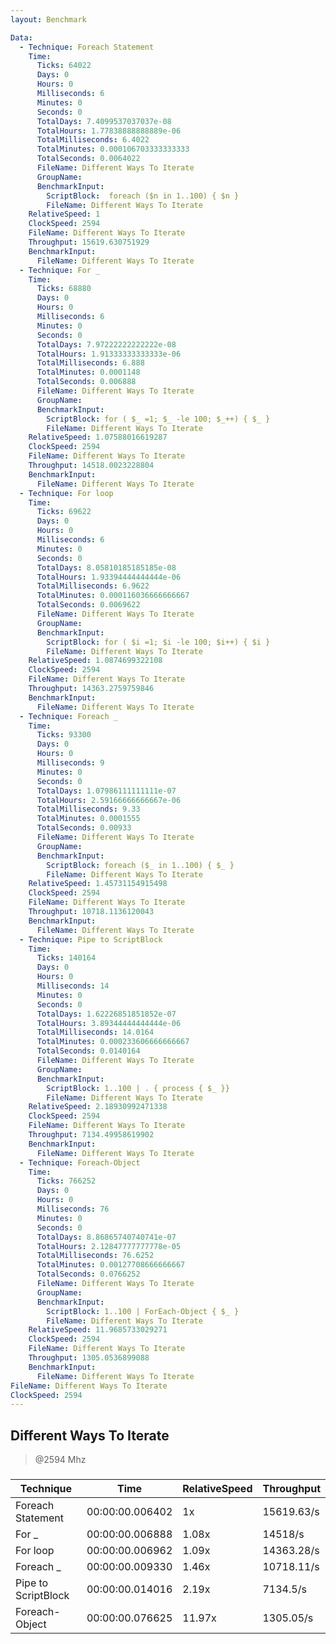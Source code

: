 ```yaml
---
layout: Benchmark

Data: 
  - Technique: Foreach Statement
    Time: 
      Ticks: 64022
      Days: 0
      Hours: 0
      Milliseconds: 6
      Minutes: 0
      Seconds: 0
      TotalDays: 7.4099537037037e-08
      TotalHours: 1.77838888888889e-06
      TotalMilliseconds: 6.4022
      TotalMinutes: 0.000106703333333333
      TotalSeconds: 0.0064022
      FileName: Different Ways To Iterate
      GroupName: 
      BenchmarkInput: 
        ScriptBlock:  foreach ($n in 1..100) { $n }
        FileName: Different Ways To Iterate
    RelativeSpeed: 1
    ClockSpeed: 2594
    FileName: Different Ways To Iterate
    Throughput: 15619.630751929
    BenchmarkInput: 
      FileName: Different Ways To Iterate
  - Technique: For _
    Time: 
      Ticks: 68880
      Days: 0
      Hours: 0
      Milliseconds: 6
      Minutes: 0
      Seconds: 0
      TotalDays: 7.97222222222222e-08
      TotalHours: 1.91333333333333e-06
      TotalMilliseconds: 6.888
      TotalMinutes: 0.0001148
      TotalSeconds: 0.006888
      FileName: Different Ways To Iterate
      GroupName: 
      BenchmarkInput: 
        ScriptBlock: for ( $_ =1; $_ -le 100; $_++) { $_ } 
        FileName: Different Ways To Iterate
    RelativeSpeed: 1.07588016619287
    ClockSpeed: 2594
    FileName: Different Ways To Iterate
    Throughput: 14518.0023228804
    BenchmarkInput: 
      FileName: Different Ways To Iterate
  - Technique: For loop
    Time: 
      Ticks: 69622
      Days: 0
      Hours: 0
      Milliseconds: 6
      Minutes: 0
      Seconds: 0
      TotalDays: 8.05810185185185e-08
      TotalHours: 1.93394444444444e-06
      TotalMilliseconds: 6.9622
      TotalMinutes: 0.000116036666666667
      TotalSeconds: 0.0069622
      FileName: Different Ways To Iterate
      GroupName: 
      BenchmarkInput: 
        ScriptBlock: for ( $i =1; $i -le 100; $i++) { $i } 
        FileName: Different Ways To Iterate
    RelativeSpeed: 1.0874699322108
    ClockSpeed: 2594
    FileName: Different Ways To Iterate
    Throughput: 14363.2759759846
    BenchmarkInput: 
      FileName: Different Ways To Iterate
  - Technique: Foreach _
    Time: 
      Ticks: 93300
      Days: 0
      Hours: 0
      Milliseconds: 9
      Minutes: 0
      Seconds: 0
      TotalDays: 1.07986111111111e-07
      TotalHours: 2.59166666666667e-06
      TotalMilliseconds: 9.33
      TotalMinutes: 0.0001555
      TotalSeconds: 0.00933
      FileName: Different Ways To Iterate
      GroupName: 
      BenchmarkInput: 
        ScriptBlock: foreach ($_ in 1..100) { $_ }
        FileName: Different Ways To Iterate
    RelativeSpeed: 1.45731154915498
    ClockSpeed: 2594
    FileName: Different Ways To Iterate
    Throughput: 10718.1136120043
    BenchmarkInput: 
      FileName: Different Ways To Iterate
  - Technique: Pipe to ScriptBlock
    Time: 
      Ticks: 140164
      Days: 0
      Hours: 0
      Milliseconds: 14
      Minutes: 0
      Seconds: 0
      TotalDays: 1.62226851851852e-07
      TotalHours: 3.89344444444444e-06
      TotalMilliseconds: 14.0164
      TotalMinutes: 0.000233606666666667
      TotalSeconds: 0.0140164
      FileName: Different Ways To Iterate
      GroupName: 
      BenchmarkInput: 
        ScriptBlock: 1..100 | . { process { $_ }}
        FileName: Different Ways To Iterate
    RelativeSpeed: 2.18930992471338
    ClockSpeed: 2594
    FileName: Different Ways To Iterate
    Throughput: 7134.49958619902
    BenchmarkInput: 
      FileName: Different Ways To Iterate
  - Technique: Foreach-Object
    Time: 
      Ticks: 766252
      Days: 0
      Hours: 0
      Milliseconds: 76
      Minutes: 0
      Seconds: 0
      TotalDays: 8.86865740740741e-07
      TotalHours: 2.12847777777778e-05
      TotalMilliseconds: 76.6252
      TotalMinutes: 0.00127708666666667
      TotalSeconds: 0.0766252
      FileName: Different Ways To Iterate
      GroupName: 
      BenchmarkInput: 
        ScriptBlock: 1..100 | ForEach-Object { $_ }
        FileName: Different Ways To Iterate
    RelativeSpeed: 11.9685733029271
    ClockSpeed: 2594
    FileName: Different Ways To Iterate
    Throughput: 1305.0536899088
    BenchmarkInput: 
      FileName: Different Ways To Iterate
FileName: Different Ways To Iterate
ClockSpeed: 2594
---
```

Different Ways To Iterate
-------------------------
> @2594 Mhz


### 


|Technique          |Time           |RelativeSpeed|Throughput|
|-------------------|---------------|-------------|----------|
|Foreach Statement  |00:00:00.006402|1x           |15619.63/s|
|For _              |00:00:00.006888|1.08x        |14518/s   |
|For loop           |00:00:00.006962|1.09x        |14363.28/s|
|Foreach _          |00:00:00.009330|1.46x        |10718.11/s|
|Pipe to ScriptBlock|00:00:00.014016|2.19x        |7134.5/s  |
|Foreach-Object     |00:00:00.076625|11.97x       |1305.05/s |
